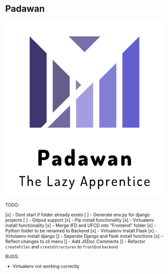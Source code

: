 # Padawan

![Padwan](assets/logo.png)

TODO:

[x] - Dont start if folder already exists
[ ] - Generate env.py for django projects
[ ] - Gitpod support
[x] - Pip install functionality
[x] - Virtualenv install functionality
[x] - Merge IFD and UFCD into "Frontend" folder
[x] - Python folder to be renamed to Backend
[x] - Virtualenv Install Flask
[x] - Virtulaenv install django
[] - Seperate Django and flask install functions
[x] - Reflect changes to cli menu
[] - Add JSDoc Comments
[] - Refactor `createFiles` and `createStructures` to `frontEnd` `backend`

BUGS:

- Virtualenv not working correctly
